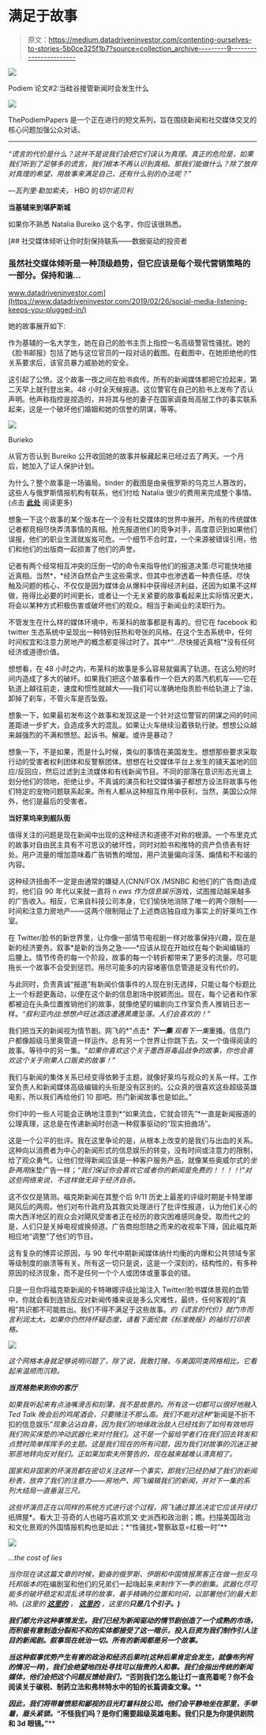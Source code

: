 # 满足于故事

> 原文：<https://medium.datadriveninvestor.com/contenting-ourselves-to-stories-5b0ce325f1b7?source=collection_archive---------9----------------------->

[![](img/077ac9d8c8876c5fc029bb85d2bf47fc.png)](http://www.track.datadriveninvestor.com/1B9E)

Podiem 论文#2:当硅谷接管新闻时会发生什么

![](img/9bc7b6df7a454f445710f20071337ae5.png)

ThePodiemPapers 是一个正在进行的短文系列，旨在围绕新闻和社交媒体交叉的核心问题加强公众对话。

________________________________________________________________

*“谎言的代价是什么？这并不是说我们会把它们误认为真理。真正的危险是，如果我们听到了足够多的谎言，我们根本不再认识到真相。那我们能做什么？除了放弃对真理的希望，用故事来满足自己，还有什么别的办法呢？”*

*—瓦列里·勒加索夫，* HBO 的*切尔诺贝利*

**当基辅来到堪萨斯城**

如果你不熟悉 Natalia Bureiko 这个名字，你应该很熟悉。

[](https://www.datadriveninvestor.com/2019/02/26/social-media-listening-keeps-you-plugged-in/) [## 社交媒体倾听让你时刻保持联系——数据驱动的投资者

### 虽然社交媒体倾听是一种顶级趋势，但它应该是每个现代营销策略的一部分。保持和谐…

www.datadriveninvestor.com](https://www.datadriveninvestor.com/2019/02/26/social-media-listening-keeps-you-plugged-in/) 

她的故事展开如下:

作为基辅的一名大学生，她在自己的脸书主页上指控一名高级警官性骚扰。她的《脸书邮报》包括了她与这位官员的一段对话的截图。在截图中，在她拒绝他的性关系要求后，该官员暴力威胁她的安全。

这引起了公愤。这个故事一夜之间在脸书疯传。所有的新闻媒体都把它捡起来，第二天早上就刊登出来。48 小时全天候报道。这位警官在自己的脸书上发布了否认声明。他声称指控是捏造的，并将其与他的妻子在国家调查局高层工作的事实联系起来，这是一个破坏他们婚姻和她的信誉的阴谋，等等。

![](img/35c50dc8f737abcdf7ce3e9aef52dfab.png)

Burieko

从官方否认到 Bureiko 公开收回她的故事并躲藏起来已经过去了两天。一个月后，她加入了证人保护计划。

为什么？整个故事是一场骗局。tinder 的截图是由亲俄罗斯的乌克兰人篡改的，这些人与俄罗斯情报机构有联系，他们付给 Natalia 很少的费用来完成整个事情。(点击 [**此处**](https://www.justsecurity.org/63315/next-step-in-disinformation-how-a-dating-app-becomes-a-weapon/) 阅读更多)

想象一下这个故事的某个版本在一个没有社交媒体的世界中展开。所有的传统媒体记者都竞相尽快弄清事情的真相。抢先报道他们的竞争对手，高度意识到如果他们误报，他们的职业生涯就岌岌可危。一个细节不合时宜，一个来源被错误引用，他们和他们的出版商一起损害了他们的声誉。

记者有两个经常相互冲突的压倒一切的命令来指导他们的报道决策:尽可能快地接近真相。当然*，*经济自然会产生这些需求，但其中也渗透着一种责任感。尽快触及问题的核心，不仅仅是因为媒体会从爆料中获得经济利益，还因为如果不这样做，拖得比必要的时间更长，或者让一个无关紧要的故事看起来比实际情况更大，将会以某种方式积极伤害或破坏他们的观众。相当于新闻业的渎职行为。

不管发生在什么样的媒体环境中，布莱科的故事都是有毒的。但它在 facebook 和 twitter 生态系统中呈现出一种特别狂热和夸张的风格。在这个生态系统中，任何时间权宜和注意力房地产的概念都变得过时了。其中*“…尽快接近真相”*没有任何经济或道德价值。

想想看，在 48 小时之内，布莱科的故事是多么容易就偏离了轨道。在这么短的时间内造成了多大的破坏。如果我们把这个故事看作一个巨大的蒸汽机机车——它在轨道上越往前走，速度和惯性就越大——我们可以准确地指责脸书给轨道上了油，卸掉了刹车，不管火车是否坠毁。

想象一下，如果最初发布这个故事和发现这是一个针对这位警官的阴谋之间的时间差距进一步扩大，会造成多大的混乱。如果让火车继续沿着铁轨行驶。想想公众越来越强烈的不满和愤怒。起诉书。解雇。或许是暴动？

想象一下，不是如果，而是什么时候，类似的事情在美国发生。想想那些要求采取行动的受害者权利团体和反警察团体。想想在社交媒体平台上发生的铺天盖地的回应/反回应，然后过滤到主流媒体和有线新闻节目。不同的部落在意识形态光谱上划分他们的领地，拒绝让步。不真诚的演员和社交媒体骗子都想方设法将故事与他们特定的宠物问题联系起来。所有人都从这种相互作用中获利，当然，美国公众除外，他们是最后的受害者。

**当好莱坞来到舰队街**

值得关注的问题是现在新闻中出现的这种经济和道德不对称的根源。一个布里克式的故事对自由民主具有不可思议的破坏性，同时对脸书和推特的资产负债表有好处。用户流量的增加意味着广告销售的增加，用户流量偏向淫荡、煽情和不和谐的内容。

这种经济扭曲不一定是由通常的嫌疑人(CNN/FOX /MSNBC 和他们的广告商)造成的，他们自 90 年代以来就一直将 n *ews 作为信息娱乐*游戏，试图推动越来越多的广告收入。相反，它来自科技公司本身，它们愉快地消除了唯一的两个限制——时间和注意力房地产——这两个限制阻止了上述商店独自成为事实上的好莱坞工作室。

在 Twitter/脸书的新世界里，让你像一部情节电视剧一样对故事保持兴趣，现在是新的经济要务。叙事*是新的当务之急——*应该从现在开始纹在每个新闻编辑的后腰上。情节传奇的每一个阶段，故事的每一个转折都带来了更多的流量。尽可能拖长一个故事不会受到惩罚。用尽可能多的内容堵塞信息管道是没有代价的。

与此同时，负责真诚“报道”有新闻价值事件的人现在别无选择，只能让每个标题比上一个标题更轰动，以便在这个新的信息剧场中脱颖而出。现在，每个记者和作家都被迫在头条位置推销他们的故事，就像绝望的编剧向工作室负责人推销日志一样。*“叙利亚内战:想想卢旺达酒店遭遇黑鹰坠落。人们会喜欢的！”*

我们把当天的新闻视为情节剧。网飞的*"点击* ***下一集*** *观看下一集*重播。信息门户都像超级马里奥管道一样运作。总有另一个世界让你跳下去。又一个值得阅读的故事。等待中的另一集。*“如果你喜欢这个关于墨西哥毒品战争的故事，你也会喜欢这个关于刚果人口贩卖的故事！”*

我们与新闻的集体关系已经变得依赖于主题，就像好莱坞与观众的关系一样。工作室负责人和新闻媒体高级编辑的头衔是没有区别的。公众真的很喜欢这些超级英雄电影，所以我们再给他们 10 部吧。热门新闻故事也是如此。”

你们中的一些人可能会正确地注意到*“如果流血，它就会领先”*一直是新闻报道的公理真理，这总是在传递新闻时创造一种叙事驱动的“现实扭曲场”。

这是一个公平的批评。我在这里争论的是，从根本上改变的是我们与出血的关系。这种向以消费者为中心的新闻形式的信息娱乐的转变，没有时间或注意力的限制，给了观众勇气。让他们觉得新闻应该是一种客户服务产品，就像某些奥威尔式的*坐卧两用*床垫广告一样；*“我们保证你会喜欢它或者你的新闻是免费的！！！！!"对这些网络来说，不这样做无异于经济自杀。*

这不仅仅是猜测。福克斯新闻在其整个后 9/11 历史上最差的评级时期是卡特里娜飓风后的两周。他们对布什政府及其救灾处理进行了批评性报道，认为他们关心的南大西洋地区的观众会对飓风受害者正在经历的救灾困难感同身受。取而代之的是，人们只是关掉电视或换频道。广告商抱怨随之而来的收视率下降，因此福克斯相应地“调整”了他们的节目。

这有复杂的博弈论原因，与 90 年代中期新闻媒体纳什均衡的内爆和公共领域专家等级制度的崩溃等有关。所有这一切只是说，这是一个深刻的，结构性的，有多种原因的经济现象，而不是任何一个个人或团体或董事会的错。

只是一旦你将福克斯新闻的卡特琳娜评级比喻注入 Twitter/脸书媒体景观的血管中，你就会看到连锁反应对新闻传播来说是多么灾难性，最终，任何客观的“真相”共识都不可能胜出。我们不得不满足于这些故事。*的《谎言的代价》就门市而言利润太大。如果你仍然持怀疑态度，请看下面伦敦《标准晚报》的袖珍打印表格。*

*![](img/e174fb161f1f061b3dce2e62d9c0af41.png)*

*这个网格本身就足够说明问题了，除了说，我敢打赌，与美国同类网格相比，它看起来温顺而沉稳。*

***当克格勃来到你的客厅***

*如果我听起来有点油嘴滑舌和刻薄，我不是故意的。所有这一切都可以很好地融入 Ted Talk 晚会后的鸡尾酒会，只要赌注不那么高。我们不能对这种*“新闻是不折不扣的信息娱乐”*现象沾沾自喜，因为我们的地缘政治敌人已经找到了如何有效地将我们购买床垫的冲动武器化来对付我们。这不是一个留给学者们在我们回去转发和点赞时简单挥挥手的主题。这是我们现在的所有问题，因为我们对故事的沉迷正被邪恶地转向反对我们。正如莱加索夫所警告的，现在越来越难认清真相了。*

*国家和非国家的坏演员都在密切关注这样一个事实，即我们已经扔掉了我们的新闻秒表，放弃了我们的注意力——房地产、*网飞编辑*我们的新闻，并对下一集的系列大结局一直垂涎三尺。*

*这些坏演员正在以同样的系统方式进行这个过程，网飞通过算法决定它应该开绿灯*纸牌屋*。看大卫·芬奇的人也碰巧喜欢凯文·史派西和政治剧；瞧。扫描美国政治和文化景观的外国情报机构也是如此；*“性骚扰+警察敌意=红极一时”**

*![](img/6711f853191a00646d292b8bf4e6fe6b.png)*

*…the cost of lies*

*当你现在读这篇文章的时候，勤奋的俄罗斯、伊朗和中国情报黑客正在做一些反乌托邦版本的*在编剧室和他们的兄弟们一起嗨起来*来制作下一季的剧集。武器化尽可能多的破坏稳定和混乱诱导的故事，着手精确的位置和时间，以部署他们的最大影响。(这里的 [**这里的**](https://www.bbc.com/news/world-us-canada-45294192) ， [**这里的**](https://foreignpolicy.com/2018/05/25/disinformation-wars/) ，这里的[](https://www.wsj.com/articles/how-russian-trolls-inflamed-nfls-anthem-controversy-1540233979)**只是几个引子。)***

***我们都允许这种事情发生。我们已经为新闻驱动的情节剧创造了一个成熟的市场，而积极有意制造分裂和不和的实体都接受了这一暗示，投入巨资为我们制作引人注目的新闻剧。叙事现在统治一切。所有的新闻都是另一个故事。***

***当这种叙事优势产生有害的政治和经济后果时(这种后果肯定会发生，就像布列柯的情况一样)，我们会绝望地四处寻找可以指责的人和事。我们会指出传统的新闻媒体，他们会把这个问题反馈给我们，*“否则我们怎么能让灯一直亮着呢？你不会阅读关于碳税、制药立法和弗林特水中的铅的长篇调查文章。****

***因此，我们将带着愤怒和鄙视的目光盯着科技公司。他们会平静地坐在那里，手举着，眉头紧锁。*“不怪我们吗？是你们需要超级英雄电影。我们只是为你提供剧院和 3d 眼镜。”****